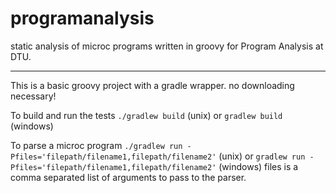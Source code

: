 # programanalysis
static analysis of microc programs written in groovy for Program Analysis at DTU.

----

This is a basic groovy project with a gradle wrapper. no downloading necessary!

To build and run the tests `./gradlew build` (unix) or `gradlew build` (windows)

To parse a microc program `./gradlew run -Pfiles='filepath/filename1,filepath/filename2'` (unix) or `gradlew run -Pfiles='filepath/filename1,filepath/filename2'` (windows)
files is a comma separated list of arguments to pass to the parser.

